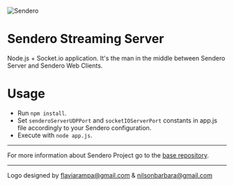 ![Sendero](http://sendero.uy/images/logo-white.png)

# Sendero Streaming Server

Node.js + Socket.io application. It's the man in the middle between Sendero Server and Sendero Web Clients.

Usage
=====

 - Run `npm install`.
 - Set `senderoServerUDPPort` and `socketIOServerPort` constants in app.js file accordingly to your Sendero configuration.
 - Execute with `node app.js`.


--------------
For more information about Sendero Project go to the [base repository](https://github.com/LaboratorioDeMedios/SenderoProject).


---------
Logo designed by flaviarampa@gmail.com & nilsonbarbara@gmail.com
